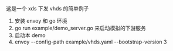 这是一个 xds 下发 vhds 的简单例子

1. 安装 envoy 和 go 环境
2. go run example/demo_server.go 来启动模拟的下游服务
3. 启动本 demo
4. envoy --config-path example/vhds.yaml --bootstrap-version 3
